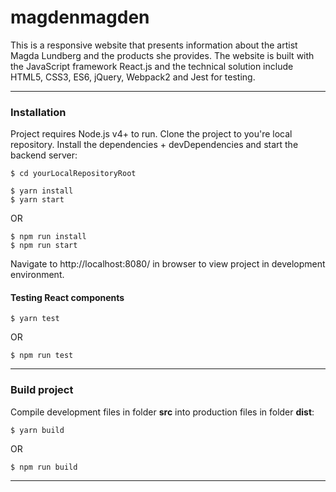 # magdenmagden
This is a responsive website that presents information about the artist Magda Lundberg and the products she provides. The website is built with the JavaScript framework React.js and the technical solution include HTML5, CSS3, ES6, jQuery, Webpack2 and Jest for testing.

---

### Installation
Project requires Node.js v4+ to run. Clone the project to you're local repository. Install the dependencies + devDependencies and start the backend server:
```
$ cd yourLocalRepositoryRoot
```
```
$ yarn install
$ yarn start
```
OR
```
$ npm run install
$ npm run start
```

Navigate to http://localhost:8080/ in browser to view project in development environment.

#### Testing React components

```
$ yarn test
```
OR
```
$ npm run test
```

---

### Build project
Compile development files in folder **src** into production files in folder **dist**:
```
$ yarn build
```
OR
```
$ npm run build
```


---
